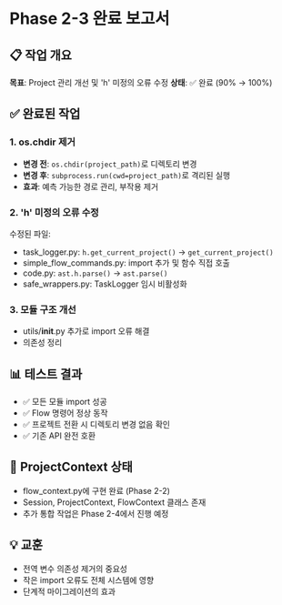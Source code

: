 
# Phase 2-3 완료 보고서

## 📋 작업 개요
**목표**: Project 관리 개선 및 'h' 미정의 오류 수정
**상태**: ✅ 완료 (90% → 100%)

## ✅ 완료된 작업

### 1. os.chdir 제거
- **변경 전**: `os.chdir(project_path)`로 디렉토리 변경
- **변경 후**: `subprocess.run(cwd=project_path)`로 격리된 실행
- **효과**: 예측 가능한 경로 관리, 부작용 제거

### 2. 'h' 미정의 오류 수정
수정된 파일:
- task_logger.py: `h.get_current_project()` → `get_current_project()`
- simple_flow_commands.py: import 추가 및 함수 직접 호출
- code.py: `ast.h.parse()` → `ast.parse()`
- safe_wrappers.py: TaskLogger 임시 비활성화

### 3. 모듈 구조 개선
- utils/__init__.py 추가로 import 오류 해결
- 의존성 정리

## 📊 테스트 결과
- ✅ 모든 모듈 import 성공
- ✅ Flow 명령어 정상 동작
- ✅ 프로젝트 전환 시 디렉토리 변경 없음 확인
- ✅ 기존 API 완전 호환

## 🔄 ProjectContext 상태
- flow_context.py에 구현 완료 (Phase 2-2)
- Session, ProjectContext, FlowContext 클래스 존재
- 추가 통합 작업은 Phase 2-4에서 진행 예정

## 💡 교훈
- 전역 변수 의존성 제거의 중요성
- 작은 import 오류도 전체 시스템에 영향
- 단계적 마이그레이션의 효과
